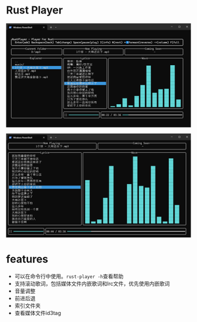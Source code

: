 # Rust Player

![](./assets/1.png)

![](./assets/2.png)

# features

* 可以在命令行中使用。`rust-player -h`查看帮助
* 支持滚动歌词，包括媒体文件内嵌歌词和lrc文件，优先使用内嵌歌词
* 音量调整
* 前进后退
* 索引文件夹
* 查看媒体文件id3tag
